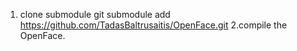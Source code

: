 1. clone submodule
git submodule add https://github.com/TadasBaltrusaitis/OpenFace.git
2.compile the OpenFace. 